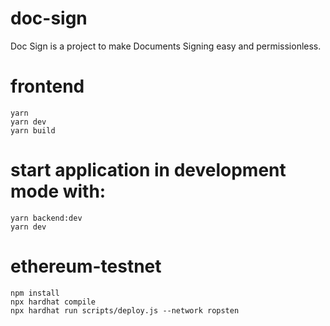 # doc-sign

Doc Sign is a project to make Documents Signing easy and permissionless.

# frontend

```shell
yarn
yarn dev
yarn build
```

# start application in development mode with:

```shell
yarn backend:dev
yarn dev
```

# ethereum-testnet

```shell
npm install
npx hardhat compile
npx hardhat run scripts/deploy.js --network ropsten
```
